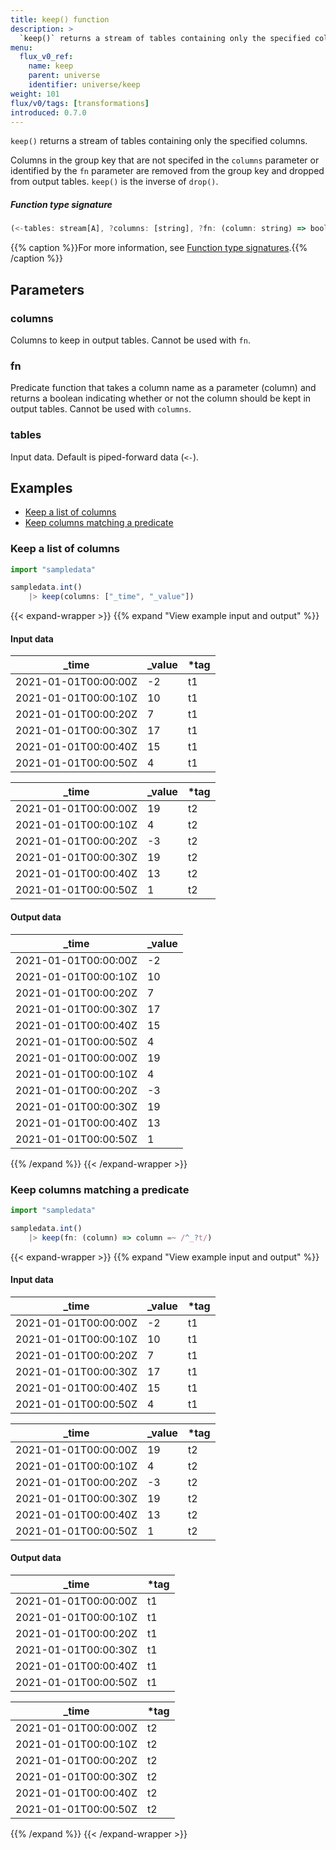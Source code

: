 ```yaml
---
title: keep() function
description: >
  `keep()` returns a stream of tables containing only the specified columns.
menu:
  flux_v0_ref:
    name: keep
    parent: universe
    identifier: universe/keep
weight: 101
flux/v0/tags: [transformations]
introduced: 0.7.0
---
```


<!------------------------------------------------------------------------------

IMPORTANT: This page was generated from comments in the Flux source code. Any
edits made directly to this page will be overwritten the next time the
documentation is generated. 

To make updates to this documentation, update the function comments above the
function definition in the Flux source code:

https://github.com/influxdata/flux/blob/master/stdlib/universe/universe.flux#L1251-L1254

Contributing to Flux: https://github.com/influxdata/flux#contributing
Fluxdoc syntax: https://github.com/influxdata/flux/blob/master/docs/fluxdoc.md

------------------------------------------------------------------------------->

`keep()` returns a stream of tables containing only the specified columns.

Columns in the group key that are not specifed in the `columns` parameter or
identified by the `fn` parameter are removed from the group key and dropped
from output tables. `keep()` is the inverse of `drop()`.

##### Function type signature

```js
(<-tables: stream[A], ?columns: [string], ?fn: (column: string) => bool) => stream[B] where A: Record, B: Record
```

{{% caption %}}For more information, see [Function type signatures](/flux/v0/function-type-signatures/).{{% /caption %}}

## Parameters

### columns

Columns to keep in output tables. Cannot be used with `fn`.



### fn

Predicate function that takes a column name as a parameter (column) and
returns a boolean indicating whether or not the column should be kept in
output tables. Cannot be used with `columns`.



### tables

Input data. Default is piped-forward data (`<-`).




## Examples

- [Keep a list of columns](#keep-a-list-of-columns)
- [Keep columns matching a predicate](#keep-columns-matching-a-predicate)

### Keep a list of columns

```js
import "sampledata"

sampledata.int()
    |> keep(columns: ["_time", "_value"])

```

{{< expand-wrapper >}}
{{% expand "View example input and output" %}}

#### Input data

| _time                | _value  | *tag |
| -------------------- | ------- | ---- |
| 2021-01-01T00:00:00Z | -2      | t1   |
| 2021-01-01T00:00:10Z | 10      | t1   |
| 2021-01-01T00:00:20Z | 7       | t1   |
| 2021-01-01T00:00:30Z | 17      | t1   |
| 2021-01-01T00:00:40Z | 15      | t1   |
| 2021-01-01T00:00:50Z | 4       | t1   |

| _time                | _value  | *tag |
| -------------------- | ------- | ---- |
| 2021-01-01T00:00:00Z | 19      | t2   |
| 2021-01-01T00:00:10Z | 4       | t2   |
| 2021-01-01T00:00:20Z | -3      | t2   |
| 2021-01-01T00:00:30Z | 19      | t2   |
| 2021-01-01T00:00:40Z | 13      | t2   |
| 2021-01-01T00:00:50Z | 1       | t2   |


#### Output data

| _time                | _value  |
| -------------------- | ------- |
| 2021-01-01T00:00:00Z | -2      |
| 2021-01-01T00:00:10Z | 10      |
| 2021-01-01T00:00:20Z | 7       |
| 2021-01-01T00:00:30Z | 17      |
| 2021-01-01T00:00:40Z | 15      |
| 2021-01-01T00:00:50Z | 4       |
| 2021-01-01T00:00:00Z | 19      |
| 2021-01-01T00:00:10Z | 4       |
| 2021-01-01T00:00:20Z | -3      |
| 2021-01-01T00:00:30Z | 19      |
| 2021-01-01T00:00:40Z | 13      |
| 2021-01-01T00:00:50Z | 1       |

{{% /expand %}}
{{< /expand-wrapper >}}

### Keep columns matching a predicate

```js
import "sampledata"

sampledata.int()
    |> keep(fn: (column) => column =~ /^_?t/)

```

{{< expand-wrapper >}}
{{% expand "View example input and output" %}}

#### Input data

| _time                | _value  | *tag |
| -------------------- | ------- | ---- |
| 2021-01-01T00:00:00Z | -2      | t1   |
| 2021-01-01T00:00:10Z | 10      | t1   |
| 2021-01-01T00:00:20Z | 7       | t1   |
| 2021-01-01T00:00:30Z | 17      | t1   |
| 2021-01-01T00:00:40Z | 15      | t1   |
| 2021-01-01T00:00:50Z | 4       | t1   |

| _time                | _value  | *tag |
| -------------------- | ------- | ---- |
| 2021-01-01T00:00:00Z | 19      | t2   |
| 2021-01-01T00:00:10Z | 4       | t2   |
| 2021-01-01T00:00:20Z | -3      | t2   |
| 2021-01-01T00:00:30Z | 19      | t2   |
| 2021-01-01T00:00:40Z | 13      | t2   |
| 2021-01-01T00:00:50Z | 1       | t2   |


#### Output data

| _time                | *tag |
| -------------------- | ---- |
| 2021-01-01T00:00:00Z | t1   |
| 2021-01-01T00:00:10Z | t1   |
| 2021-01-01T00:00:20Z | t1   |
| 2021-01-01T00:00:30Z | t1   |
| 2021-01-01T00:00:40Z | t1   |
| 2021-01-01T00:00:50Z | t1   |

| _time                | *tag |
| -------------------- | ---- |
| 2021-01-01T00:00:00Z | t2   |
| 2021-01-01T00:00:10Z | t2   |
| 2021-01-01T00:00:20Z | t2   |
| 2021-01-01T00:00:30Z | t2   |
| 2021-01-01T00:00:40Z | t2   |
| 2021-01-01T00:00:50Z | t2   |

{{% /expand %}}
{{< /expand-wrapper >}}
